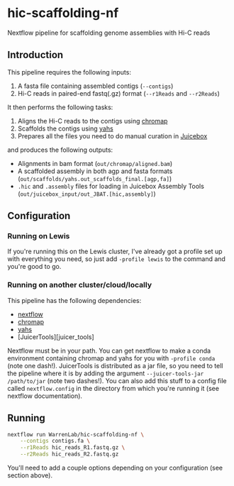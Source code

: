 # hic-scaffolding-nf
Nextflow pipeline for scaffolding genome assemblies with Hi-C reads

## Introduction
This pipeline requires the following inputs:
1. A fasta file containing assembled contigs (`--contigs`)
2. Hi-C reads in paired-end fastq(.gz) format (`--r1Reads` and `--r2Reads`)

It then performs the following tasks:
1. Aligns the Hi-C reads to the contigs using [chromap][chromap]
2. Scaffolds the contigs using [yahs][yahs]
3. Prepares all the files you need to do manual curation in
   [Juicebox][JuicerTools]

and produces the following outputs:
* Alignments in bam format (`out/chromap/aligned.bam`)
* A scaffolded assembly in both agp and fasta formats
  (`out/scaffolds/yahs.out_scaffolds_final.[agp,fa]`)
* `.hic` and `.assembly` files for loading in Juicebox Assembly Tools
  (`out/juicebox_input/out_JBAT.[hic,assembly]`)

## Configuration
### Running on Lewis
If you're running this on the Lewis cluster, I've already got a profile set up
with everything you need, so just add `-profile lewis` to the command and
you're good to go.

### Running on another cluster/cloud/locally
This pipeline has the following dependencies:
* [nextflow][nextflow]
* [chromap][chromap]
* [yahs][yahs]
* [JuicerTools][juicer_tools]

Nextflow must be in your path. You can get nextflow to make a conda environment
containing chromap and yahs for you with `-profile conda` (note one dash!).
JuicerTools is distributed as a jar file, so you need to tell the pipeline
where it is by adding the argument `--juicer-tools-jar /path/to/jar` (note two
dashes!). You can also add this stuff to a config file called `nextflow.config`
in the directory from which you're running it (see nextflow documentation).

## Running
```bash
nextflow run WarrenLab/hic-scaffolding-nf \
    --contigs contigs.fa \
    --r1Reads hic_reads_R1.fastq.gz \
    --r2Reads hic_reads_R2.fastq.gz
```
You'll need to add a couple options depending on your configuration (see
section above).

[nextflow]: https://www.nextflow.io/
[chromap]: https://github.com/haowenz/chromap
[yahs]: https://github.com/c-zhou/yahs
[juicertools]: https://github.com/aidenlab/JuicerTools
